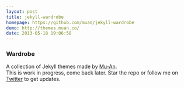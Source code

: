 ```yaml
---
layout: post
title: jekyll-wardrobe
homepage: https://github.com/muan/jekyll-wardrobe
demo: http://themes.muan.co/
date: 2013-05-18 19:06:58
---
```

### Wardrobe

A collection of Jekyll themes made by [Mu-An](http://muan.co).<br />
This is work in progress, come back later. Star the repo or follow me on [Twitter](https://twitter.com/muanchiou) to get updates.

